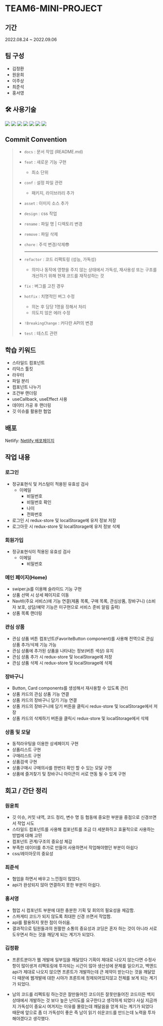# TEAM6-MINI-PROJECT

## 기간

2022.08.24 ~ 2022.09.06

## 팀 구성

- 김정환
- 원윤희
- 이주상
- 최준석
- 홍서영

## 🛠 사용기술

<img src="https://img.shields.io/badge/Javascript-F7DF1E?style=flat&logo=Javascript&logoColor=white"/>
<img src="https://img.shields.io/badge/React-61DAFB?style=flat&logo=React&logoColor=white"/>
<img src="https://img.shields.io/badge/styled-components-DB7093?style=flat&logo=styled-components&logoColor=white"/>
<img src="https://img.shields.io/badge/Vite-646CFF?style=flat&logo=Vite&logoColor=white"/>
<img src="https://img.shields.io/badge/axios-5A29E4?style=flat&logo=axios&logoColor=white"/>
<img src="https://img.shields.io/badge/Redux-Toolkit-764ABC?style=flat&logo=Redux&logoColor=white"/>
<img src="https://img.shields.io/badge/react-icons-E91E63?style=flat&logo=React&logoColor=white"/>

## Commit Convention

> - `docs` : 문서 작업 (README.md)
> - `feat` : 새로운 기능 구현
>   - 최소 단위
> - `conf` : 설정 파일 관련
>   - 패키지, 라이브러리 추가
> - `asset` : 이미지 소스 추가
> - `design` : css 작업
> - `rename` : 파일 명 | 디렉토리 변경
> - `remove` : 파일 삭제
> - `chore` : 주석 변경/삭제😎
>
>   ***
>
> - `refactor` : 코드 리팩토링 (성능, 가독성)
>   - 의미나 동작에 영향을 주지 않는 상태에서 가독성, 재사용성 또는 구조를 개선하기 위해 현재 코드를 재작성하는 것
> - `fix` : 버그를 고친 경우
> - `hotfix` : 치명적인 버그 수정
>   - 의논 후 담당 1명을 정해서 처리
>   - 의도치 않은 에러 수정
> - `!BreakingChange` : 커다란 API의 변경
> - `test` : 테스트 관련

## 학습 키워드

- 스타일드 컴포넌트
- 리덕스 툴킷
- 라우터
- 파일 분리
- 컴포넌트 나누기
- 조건부 랜더링
- useCallback, useEffect 사용
- 데이터 가공 후 랜더링
- 깃 이슈를 활용한 협업

## 배포

Netlify: [Netlify 배포페이지](https://idyllic-pothos-a052f5.netlify.app)

## 작업 내용

### 로그인

- 정규표현식 및 커스텀이 적용된 유효성 검사
  - 이메일
    - 비밀번호
    - 비밀번호 확인
    - 나이
    - 전화번호
- 로그인 시 redux-store 및 localStorage에 유저 정보 저장
- 로그아웃 시 redux-store 및 localStorage에 유저 정보 삭제

### 회원가입

- 정규표현식이 적용된 유효성 검사
  - 이메일
    - 비밀번호

### 메인 페이지(Home)

- swiper.js를 이용해 슬라이드 기능 구현
- 상품 선택 시 상세 페이지로 이동
- Nav바(주요 서비스)에 기능 연결(제품 목록, 구매 목록, 관심상품, 장바구니)
  (소비자 보호, 상담/예약 기능은 미구현으로 서비스 준비 알림 출력)
- 상품 목록 랜더링

### 관심 상품

- 관심 상품 버튼 컴포넌트(FavoriteButton component)를 사용해 전역으로 관심 상품 추가/삭제 기능 가능
- 관심 상품에 추가된 상품을 나타내는 정보(버튼 색상) 유지
- 관심 상품 추가 시 redux-store 및 localStorage에 저장
- 관심 상품 삭제 시 redux-store 및 localStorage에 삭제

### 장바구니

- Button, Card components를 생성해서 재사용할 수 있도록 관리
- 상품 카드의 관심 상품 기능 연결
- 상품 카드의 장바구니 담기 기능 연결
- 상품 카드의 장바구니에 담기 버튼을 클릭시 redux-store 및 localStorage에서 저장
- 상품 카드의 삭제하기 버튼을 클릭시 redux-store 및 localStorage에서 삭제

### 상품 및 모달

- 동적라우팅을 이용한 상세페이지 구현
- 상품리스트 구현
- 구매리스트 구현
- 상품검색 구현
- 상품구매시 구매의사를 한번더 확인 할 수 있는 모달 구현
- 상품에 즐겨찾기 및 장바구니 아이콘이 서로 연동 될 수 있게 구현

## 회고 / 간단 정리

### 원윤희

- 깃 이슈, 커밋 내역, 코드 정리, 변수 명 등 협동에 중요한 부분을 중점으로 신경쓰면서 작업 시도
- 스타일드 컴포넌트를 사용해 컴포넌트를 조금 더 세분화하고 효율적으로 사용하는 방법에 대해 고민
- 컴포넌트 관계/구조의 중요성 체감
- 부족한 데이터를 추가로 만들어 사용하면서 작업해야했던 부분이 아쉽다
- css/레이아웃의 중요성

### 최준석

- 협업을 하면서 배우고 느낀점이 많았다.
- api가 완성되지 않아 연결하지 못한 부분이 아쉽다.

### 홍서영

- 협업 시 컴포넌트 부분에 대한 충분한 기획 및 회의의 필요성을 체감함.
- 스파게티 코드가 되지 않도록 최대한 신경 쓰면서 작업함.
- api를 활용하지 못한 점이 아쉬움.
- 결과적으로 팀원들과의 원활한 소통의 중요성과 코딩은 혼자 하는 것이 아니라 서로 도우면서 하는 것을 깨닫게 되는 계기가 되었다.

### 김정환

- 프론트분야가 웹 개발에 일부임을 깨달았다 기획이 제대로 나오지 않는다면 수정사항이 많이생겨 리펙토링에 투자되는 시간이 많아 생산성에 문제를 일으키고, 백앤드 api가 제대로 나오지 않으면 프론트가 개발하는데 큰 제약이 받는다는 것을 깨달았다 때문에 웹개발에 대한 시야가 프론트에 정제되어있지않고 전체를 보게 되는 계기가 되었다.

- 남의 코드를 리펙토링 하는것은 잘만들어진 코드이든 잘못만들어진 코드이든 백지상태에서 개발하는 것 보다 높은 난이도를 요구한다고 생각하게 되었다 사실 지금까지 가독성이 중요시 여겨지는 이유를 몰랐는데 깨달음을 얻게 되는 계기가 되었다 때문에 앞으로 좀 더 가독성이 좋은 즉 남이 읽기 쉬운코드를 만드는데 노력을 투자 해야겠다고 생각했다.
